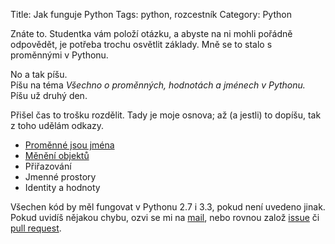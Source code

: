 Title: Jak funguje Python
Tags: python, rozcestník
Category: Python

Znáte to.
Studentka vám položí otázku, a abyste na ni mohli pořádně odpovědět,
je potřeba trochu osvětlit základy.
Mně se to stalo s proměnnými v Pythonu.

No a tak píšu.  
Píšu na téma *Všechno o proměnných, hodnotách a jménech v Pythonu.*  
Píšu už druhý den.

<!-- PELICAN_END_SUMMARY -->

Přišel čas to trošku rozdělit.
Tady je moje osnova; až (a jestli) to dopíšu, tak z toho udělám odkazy.

* [Proměnné jsou jména]({filename}2014-01-05-02-cs-promenne-jsou-jmena.md)
* [Měnění objektů]({filename}2014-01-05-03-cs-meneni-objektu.md)
* Přiřazování
* Jmenné prostory
* Identity a hodnoty <!-- udělat odkaz v poznámce pod čarou v "Proměnné jsou jména" -->

Všechen kód by měl fungovat v Pythonu 2.7 i 3.3, pokud není uvedeno jinak.
Pokud uvidíš nějakou chybu, ozvi se mi na [mail],
nebo rovnou založ [issue] či [pull request][github].


[mail]: mailto:encukou@gmail.com
[github]: https://github.com/encukou/blog
[issue]: https://github.com/encukou/blog/issues/new
